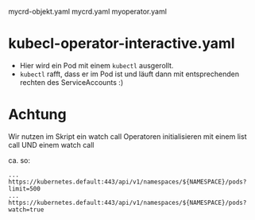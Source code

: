 mycrd-objekt.yaml
mycrd.yaml
myoperator.yaml  


# kubecl-operator-interactive.yaml

* Hier wird ein Pod mit einem `kubectl` ausgerollt.
* `kubectl` rafft, dass er im Pod ist und läuft dann mit entsprechenden rechten des ServiceAccounts :)

# Achtung

Wir nutzen im Skript ein watch call 
Operatoren initialisieren mit einem list call UND einem watch call

ca. so:

~~~
... https://kubernetes.default:443/api/v1/namespaces/${NAMESPACE}/pods?limit=500
... https://kubernetes.default:443/api/v1/namespaces/${NAMESPACE}/pods?watch=true
~~~


